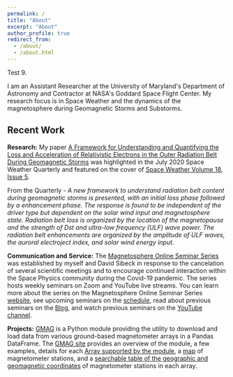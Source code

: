 ```yaml
---
permalink: /
title: "About"
excerpt: "About"
author_profile: true
redirect_from: 
  - /about/
  - /about.html
---
```


Test 9.

I am an Assistant Researcher at the University of Maryland's Department of Astronomy and Contractor at NASA's Goddard Space Flight Center. My research focus is in Space Weather and the dynamics of the magnetosphere during Geomagnetic Storms and Substorms.

## Recent Work

**Research:** My paper [A Framework for Understanding and Quantifying the Loss and Acceleration of Relativistic Electrons in the Outer Radiation Belt During Geomagnetic Storms][1] was highlighted in the July 2020 Space Weather Quarterly  and featured on the cover of [Space Weather Volume 18, Issue 5][2]. 

From the Quarterly - _A new framework to understand radiation belt content during geomagnetic storms is presented, with an initial loss phase followed by a enhancement phase. The response is found to be independent of the driver type but dependent on the solar wind input and magnetosphere state. Radiation belt loss is organized by the location of the magnetopause and the strength of Dst and ultra-low frequency (ULF) wave power. The radiation belt enhancements are organized by the amplitude of ULF waves, the auroral electroject index, and solar wind energy input_.

**Communication and Service:** The [Magnetosphere Online Seminar Series][3] was established by myself and David Sibeck in response to the cancelation of several scientific meetings and to encourage continued interaction within the Space Physics community during the Covid-19 pandemic. The series hosts weekly seminars on Zoom and YouTube live streams. You can learn more about the series on the Magnetosphere Online Seminar Series [website][3], see upcoming seminars on the [schedule][4], read about previous seminars on the [Blog][5], and watch previous seminars on the [YouTube channel][6].

**Projects:** [GMAG][7] is a Python module providing the utility to download and load data from various ground-based magnetometer arrays in a Pandas DataFrame. The [GMAG site][8] provides an overview of the module, a few examples, details for each [Array supported by the module][9], a [map][10] of magnetometer stations, and a [searchable table of the geographic and geomagnetic coordinates][11] of magnetometer stations in each array.



[1]:https://agupubs.onlinelibrary.wiley.com/doi/10.1029/2020SW002477
[2]:https://agupubs.onlinelibrary.wiley.com/toc/15427390/2020/18/5
[3]:https://msolss.github.io/MagSeminars/
[4]:https://msolss.github.io/MagSeminars/schedule.html
[5]:https://msolss.github.io/MagSeminars/blog.html
[6]:https://www.youtube.com/channel/UCNlOK9mCmI3V111EHQRCuEQ?view_as=subscriber
[7]:https://github.com/kylermurphy/gmag
[8]:https://kylermurphy.github.io/gmag/
[9]:https://kylermurphy.github.io/gmag/arrays
[10]:https://kylermurphy.github.io/gmag/stations
[11]:https://kylermurphy.github.io/gmag/cgm_2000.html